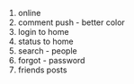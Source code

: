 1. online
2. comment push - better color
3. login to home
4. status to home
5. search - people
6. forgot - password
7. friends posts

